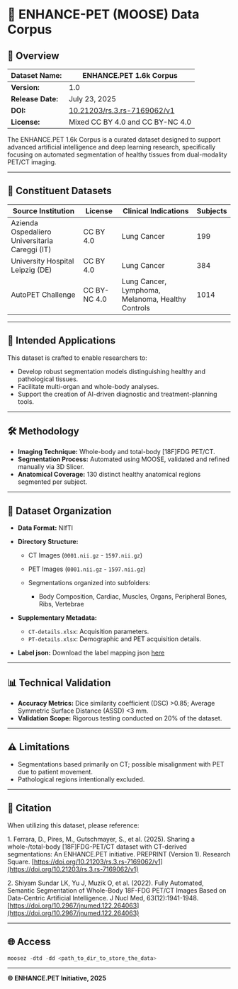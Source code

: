 # 🦌 ENHANCE-PET (MOOSE) Data Corpus

## 📖 Overview

| **Dataset Name:** | ENHANCE.PET 1.6k Corpus                                                    |
| ----------------- | -------------------------------------------------------------------------- |
| **Version:**      | 1.0                                                                        |
| **Release Date:** | July 23, 2025                                                              |
| **DOI:**          | [10.21203/rs.3.rs-7169062/v1](https://doi.org/10.21203/rs.3.rs-7169062/v1) |
| **License:**      | Mixed CC BY 4.0 and CC BY-NC 4.0                                           |

The ENHANCE.PET 1.6k Corpus is a curated dataset designed to support advanced artificial intelligence and deep learning research, specifically focusing on automated segmentation of healthy tissues from dual-modality PET/CT imaging.

---

## 🔗 Constituent Datasets

| Source Institution                             | License      | Clinical Indications                              | Subjects |
| ---------------------------------------------- | ------------ | ------------------------------------------------- | -------- |
| Azienda Ospedaliero Universitaria Careggi (IT) | CC BY 4.0    | Lung Cancer                                       | 199      |
| University Hospital Leipzig (DE)               | CC BY 4.0    | Lung Cancer                                       | 384      |
| AutoPET Challenge                              | CC BY-NC 4.0 | Lung Cancer, Lymphoma, Melanoma, Healthy Controls | 1014     |

---

## 🚀 Intended Applications

This dataset is crafted to enable researchers to:

* Develop robust segmentation models distinguishing healthy and pathological tissues.
* Facilitate multi-organ and whole-body analyses.
* Support the creation of AI-driven diagnostic and treatment-planning tools.

---

## 🛠️ Methodology

* **Imaging Technique:** Whole-body and total-body \[18F]FDG PET/CT.
* **Segmentation Process:** Automated using MOOSE, validated and refined manually via 3D Slicer.
* **Anatomical Coverage:** 130 distinct healthy anatomical regions segmented per subject.

---

## 📂 Dataset Organization

* **Data Format:** NIfTI
* **Directory Structure:**

  * CT Images (`0001.nii.gz` - `1597.nii.gz`)
  * PET Images (`0001.nii.gz` - `1597.nii.gz`)
  * Segmentations organized into subfolders:

    * Body Composition, Cardiac, Muscles, Organs, Peripheral Bones, Ribs, Vertebrae
* **Supplementary Metadata:**

  * `CT-details.xlsx`: Acquisition parameters.
  * `PT-details.xlsx`: Demographic and PET acquisition details.
* **Label json:** Download the label mapping json [here](https://enhance-pet.s3.eu-central-1.amazonaws.com/enhance-pet-1_6k/labels.json)

---

## 📊 Technical Validation

* **Accuracy Metrics:** Dice similarity coefficient (DSC) >0.85; Average Symmetric Surface Distance (ASSD) <3 mm.
* **Validation Scope:** Rigorous testing conducted on 20% of the dataset.

---

## ⚠️ Limitations

* Segmentations based primarily on CT; possible misalignment with PET due to patient movement.
* Pathological regions intentionally excluded.

---

## 📖 Citation

When utilizing this dataset, please reference:

1\. Ferrara, D., Pires, M., Gutschmayer, S., et al. (2025). Sharing a whole-/total-body \[18F]FDG-PET/CT dataset with CT-derived segmentations: An ENHANCE.PET initiative. PREPRINT (Version 1). Research Square. [https://doi.org/10.21203/rs.3.rs-7169062/v1](https://doi.org/10.21203/rs.3.rs-7169062/v1)

2\. Shiyam Sundar LK, Yu J, Muzik O, et al. (2022). Fully Automated, Semantic Segmentation of Whole-Body 18F-FDG PET/CT Images Based on Data-Centric Artificial Intelligence. J Nucl Med, 63(12):1941-1948. [https://doi.org/10.2967/jnumed.122.264063](https://doi.org/10.2967/jnumed.122.264063)

---

## 🌐 Access 

```python
moosez -dtd -dd <path_to_dir_to_store_the_data>
```
---

**© ENHANCE.PET Initiative, 2025**
